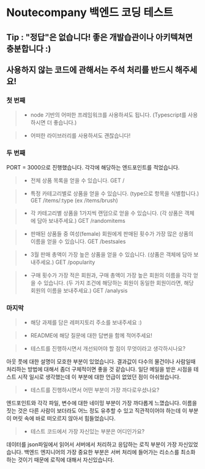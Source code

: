 # **Noutecompany 백엔드 코딩 테스트**



## **Tip : "정답"은 없습니다! 좋은 개발습관이나 아키텍쳐면 충분합니다 :) <br> <br> 사용하지 않는 코드에 관해서는 주석 처리를 반드시 해주세요!**





### **첫 번째**


> * node 기반의 어떠한 프레임워크를 사용하셔도 됩니다. (Typescript를 사용하시면 더 좋습니다.)


> * 어떠한 라이브러리를 사용하셔도 괜찮습니다!



### **두 번째**

PORT = 3000으로 진행했습니다. 각각에 해당하는 엔드포인트를 적었습니다.

> * 전체 상품 목록을 얻을 수 있습니다.
GET /

> * 특정 카테고리별로 상품을 얻을 수 있습니다. (type으로 항목을 식별합니다.)
GET /items/:type
(ex /items/brush)

> * 각 카테고리별 상품을 1가지씩 랜덤으로 얻을 수 있습니다. (각 상품은 객체에 담아 보내주세요.)
GET /randomitems

> * 판매된 상품들 중 여성(female) 회원에게 판매된 횟수가 가장 많은 상품의 이름을 얻을 수 있습니다.
GET /bestsales

> * 3월 판매 총액이 가장 높은 상품을 얻을 수 있습니다. (상품은 객체에 담아 보내주세요.)
GET /popularity

> * 구매 횟수가 가장 적은 회원과, 구매 총액이 가장 높은 회원의 이름을 각각 얻을 수 있습니다. (두 가지 조건에 해당하는 회원이 동일한 회원이라면, 해당 회원의 이름을 보내주세요.)
GET /analysis

### **마지막**

> * 해당 과제를 담은 레퍼지토리 주소를 보내주세요 :)


> * README에 해당 질문에 대한 답변을 함께 적어주세요!


> * 테스트를 진행하시면서 개선되어야 할 점이 무엇이라고 생각하시나요?

아웃 풋에 대한 설명이 모호한 부분이 있었습니다. 결과값이 다수의 물건이나 사람일때 처리하는 방법에 대해서 좀더 구체적이면 좋을 것 같습니다. 일단 메일을 받은 시점을 테스트 시작 일시로 생각했는데 이 부분에 대한 언급이 없었던 점이 아쉬웠습니다.  

> * 테스트를 진행하시면서 어떤 부분이 가장 까다로우셨나요?

엔드포인트와 각각 파일, 변수에 대한 네이밍 부분이 가장 까다롭게 느꼈습니다. 이름을 짓는 것은 다른 사람이 보더라도 어느 정도 유추할 수 있고 직관적이어야 하는데 이 부분이 머릿 속에 바로 떠오르지 않아서 힘들었습니다.

> * 테스트 코드에서 가장 자신있는 부분은 어디인가요?

데이터를 json파일에서 읽어서 서버에서 처리하고 응답하는 로직 부분이 가장 자신있었습니다. 백엔드 엔지니어의 가장 중요한 부분은 서버 처리에 들어가는 리소스를 최소화 하는 것이기 때문에 로직에 대해서 자신있습니다.




